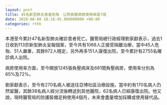 ```yaml
---
layout: post
title: 45名新型肺炎患者危殆　公院負壓病房使用率逾7成
date: 2020-08-08 18:16:45.000000000 +08:00
categories: rthk
---
```


本港至今累計47名新型肺炎確診患者死亡。醫管局總行政經理劉家獻表示，過去1日收到113宗新型肺炎呈報個案，至今共有1068人正接受隔離治療，當中45人危殆、51人嚴重，其餘972人穩定，另外再多151人康復出院，至今累計有2755名確診病人出院。

病房使用率方面，至今開放1245張負壓病床及681間負壓病房，使用率分別為65%及72%。

劉家獻表示，至今有270名病人被送往亞博社區治療設施，當中約有170名病人仍然留醫，其餘38名病人經分流後轉送到其他醫院，62名病人已經康復出院。他又說，現時醫管局的防護裝備足夠使用4個月，未來會盡量增加採購或使用替代品。
